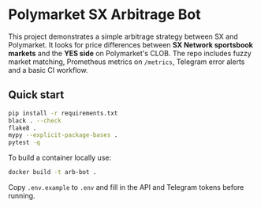 # Polymarket SX Arbitrage Bot

This project demonstrates a simple arbitrage strategy between SX and Polymarket.
It looks for price differences between **SX Network sportsbook markets** and the
**YES side** on Polymarket's CLOB. The repo includes fuzzy market matching,
Prometheus metrics on `/metrics`, Telegram error alerts and a basic CI workflow.

## Quick start

```bash
pip install -r requirements.txt
black . --check
flake8 .
mypy --explicit-package-bases .
pytest -q
```

To build a container locally use:

```bash
docker build -t arb-bot .
```

Copy `.env.example` to `.env` and fill in the API and Telegram tokens before running.
